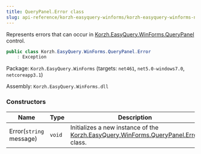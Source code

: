 ```yaml
---
title: QueryPanel.Error class
slug: api-reference/korzh-easyquery-winforms/korzh-easyquery-winforms-namespace/querypanel-error-class
---
```

Represents errors that can occur in [Korzh.EasyQuery.WinForms.QueryPanel](api-reference/korzh-easyquery-winforms/korzh-easyquery-winforms-namespace/querypanel-class) control.
```csharp
public class Korzh.EasyQuery.WinForms.QueryPanel.Error
    : Exception

```
Package: `Korzh.EasyQuery.WinForms` (targets: `net461`, `net5.0-windows7.0`, `netcoreapp3.1`)

Assembly: `Korzh.EasyQuery.WinForms.dll`

### Constructors

| Name | Type | Description | 
| --- | --- | --- | 
| Error(`string` message) | `void` | Initializes a new instance of the [Korzh.EasyQuery.WinForms.QueryPanel.Error](api-reference/korzh-easyquery-winforms/korzh-easyquery-winforms-namespace/querypanel-class) class. |